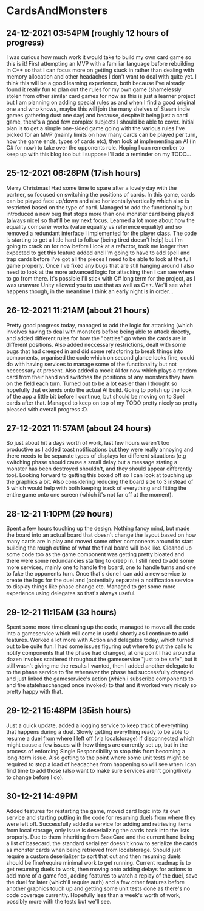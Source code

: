 # CardsAndMonsters

## 24-12-2021 03:54PM (roughly 12 hours of progress)

I was curious how much work it would take to build my own card game so this is it! First attempting an MVP with a familiar language before rebuilding in C++ so that I can focus more on getting stuck in rather than dealing with memory allocation and other headaches I don't want to deal with quite yet. I think this will be a good learning experience, both because I've already found it really fun to plan out the rules for my own game (shamelessly stolen from other similar card games for now as this is just a learner project but I am planning on adding special rules as and when I find a good original one and who knows, maybe this will join the many shelves of Steam indie games gathering dust one day) and because, despite it being just a card game, there's a good few complex subjects I should be able to cover. Initial plan is to get a simple one-sided game going with the various rules I've picked for an MVP (mainly limits on how many cards can be played per turn, how the game ends, types of cards etc), then look at implementing an AI (in C# for now) to take over the opponents role. Hoping I can remember to keep up with this blog too but I suppose I'll add a reminder on my TODO...

## 25-12-2021 06:26PM (17ish hours)

Merry Christmas! Had some time to spare after a lovely day with the partner, so focused on switching the positions of cards. In this game, cards can be played face up/down and also horizontally/vertically which also is restricted based on the type of card. Managed to add the functionality but introduced a new bug that stops more than one monster card being played (always nice) so that'll be my next focus. Learned a lot more about how the equality comparer works (value equality vs reference equality) and so removed a redundant interface I implemented for the player class. The code is starting to get a little hard to follow (being tired doesn't help) but I'm going to crack on for now before I look at a refactor, took me longer than expected to get this feature added and I'm going to have to add spell and trap cards before I've got all the pieces I need to be able to look at the full game properly. Once I've fixed any bugs that are still hanging around I also need to look at the more advanced logic for attacking then I can see where to go from there. It's possible I'll stick with C# long term for the project, as I was unaware Unity allowed you to use that as well as C++. We'll see what happens though, in the meantime I think an early night is in order...

## 26-12-2021 11:21AM (about 21 hours)
Pretty good progress today, managed to add the logic for attacking (which involves having to deal with monsters before being able to attack directly, and added different rules for how the "battles" go when the cards are in different positions. Also added neccessary restrictions, dealt with some bugs that had creeped in and did some refactoring to break things into components, organised the code which on second glance looks fine, could do with having services to manage some of the functionality but not neccessary at present. Also added a mock AI for now which plays a random card from their hand and switches the positions of any monsters they have on the field each turn. Turned out to be a lot easier than I thought so hopefully that extends onto the actual AI build. Going to polish up the look of the app a little bit before I continue, but should be moving on to Spell cards after that. Managed to keep on top of my TODO pretty nicely so pretty pleased with overall progress :D.

## 27-12-2021 11:57AM (about 24 hours)
So just about hit a days worth of work, last few hours weren't too productive as I added toast notifications but they were really annoying and there needs to be separate types of displays for different situations (e.g switching phase should cause a small delay but a message stating a monster has been destroyed shouldn't, and they should appear differently too). Looking forward to getting this boxed off so I can look at touching up the graphics a bit. Also considering reducing the board size to 3 instead of 5 which would help with both keeping track of everything and fitting the entire game onto one screen (which it's not far off at the moment).

## 28-12-21 1:10PM (29 hours)
Spent a few hours touching up the design. Nothing fancy mind, but made the board into an actual board that doesn't change the layout based on how many cards are in play and moved some other components around to start building the rough outline of what the final board will look like. Cleaned up some code too as the game component was getting pretty bloated and there were some redundancies starting to creep in. I still need to add some more services, mainly one to handle the board, one to handle turns and one to fake the opponents turn. Once that's done I can add a new service to create the logs for the duel and (potentially separate) a notification service to display things like phase change etc. Managed to get some more experience using delegates so that's always useful.

## 29-12-21 11:15AM (33 hours)
Spent some more time cleaning up the code, managed to move all the code into a gameservice which will come in useful shortly as I continue to add features. Worked a lot more with Action and delegates today, which turned out to be quite fun. I had some issues figuring out where to put the calls to notify components that the phase had changed, at one point I had around a dozen invokes scattered throughout the gameservice "just to be safe", but it still wasn't giving me the results I wanted, then I added another delegate to to the phase service to fire whenever the phase had successfully changed and just linked the gameservice's action (which i subscribe components to and fire statehaschanged once invoked) to that and it worked very nicely so pretty happy with that.

## 29-12-21 15:48PM (35ish hours)
Just a quick update, added a logging service to keep track of everything that happens during a duel. Slowly getting everything ready to be able to resume a duel from where I left off (via localstorage) if disconnected which might cause a few issues with how things are currently set up, but in the process of enforcing Single Responsibility to stop this from becoming a long-term issue. Also getting to the point where some unit tests might be required to stop a load of headaches from happening so will see when I can find time to add those (also want to make sure services aren't going/likely to change before I do). 

## 30-12-21 14:49PM 
Added features for restarting the game, moved card logic into its own service and starting putting in the code for resuming duels from where they were left off. Successfully added a service for adding and retrieving items from local storage, only issue is deserializing the cards back into the lists properly. Due to them inheriting from BaseCard and the current hand being a list of basecard, the standard serializer doesn't know to serialize the cards as monster cards when being retrieved from localstorage. Should just require a custom deserializer to sort that out and then resuming duels should be fine/require minimal work to get running. Current roadmap is to get resuming duels to work, then moving onto adding delays for actions to add more of a game feel, adding features to watch a replay of the duel, save the duel for later (which'll require auth) and a few other features before another graphics touch up and getting some unit tests done as there's no code coverage currently. Hopefully less than a week's worth of work, possibly more with the tests but we'll see.
